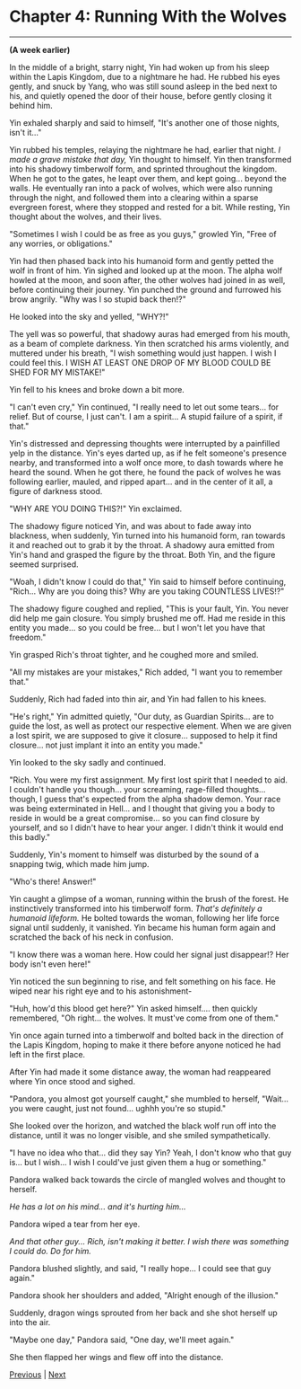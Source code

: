 # Chapter 4: Running With the Wolves
---

**(A week earlier)**

In the middle of a bright, starry night, Yin had woken up from his sleep within the Lapis Kingdom, due to a nightmare he had. He rubbed his eyes gently, and snuck by Yang, who was still sound asleep in the bed next to his, and quietly opened the door of their house, before gently closing it behind him.

Yin exhaled sharply and said to himself, "It's another one of those nights, isn't it..."

Yin rubbed his temples, relaying the nightmare he had, earlier that night. *I made a grave mistake that day,* Yin thought to himself. Yin then transformed into his shadowy timberwolf form, and sprinted throughout the kingdom. When he got to the gates, he leapt over them, and kept going... beyond the walls. He eventually ran into a pack of wolves, which were also running through the night, and followed them into a clearing within a sparse evergreen forest, where they stopped and rested for a bit. While resting, Yin thought about the wolves, and their lives.

"Sometimes I wish I could be as free as you guys," growled Yin, "Free of any worries, or obligations."

Yin had then phased back into his humanoid form and gently petted the wolf in front of him. Yin sighed and looked up at the moon. The alpha wolf howled at the moon, and soon after, the other wolves had joined in as well, before continuing their journey. Yin punched the ground and furrowed his brow angrily. "Why was I so stupid back then!?"

He looked into the sky and yelled, "WHY?!"

The yell was so powerful, that shadowy auras had emerged from his mouth, as a beam of complete darkness. Yin then scratched his arms violently, and muttered under his breath, "I wish something would just happen. I wish I could feel this. I WISH AT LEAST ONE DROP OF MY BLOOD COULD BE SHED FOR MY MISTAKE!"

Yin fell to his knees and broke down a bit more.

"I can't even cry," Yin continued, "I really need to let out some tears... for relief. But of course, I just can't. I am a spirit... A stupid failure of a spirit, if that."

Yin's distressed and depressing thoughts were interrupted by a painfilled yelp in the distance. Yin's eyes darted up, as if he felt someone's presence nearby, and transformed into a wolf once more, to dash towards where he heard the sound. When he got there, he found the pack of wolves he was following earlier, mauled, and ripped apart... and in the center of it all, a figure of darkness stood.

"WHY ARE YOU DOING THIS?!" Yin exclaimed.

The shadowy figure noticed Yin, and was about to fade away into blackness, when suddenly, Yin turned into his humanoid form, ran towards it and reached out to grab it by the throat. A shadowy aura emitted from Yin's hand and grasped the figure by the throat. Both Yin, and the figure seemed surprised.

"Woah, I didn't know I could do that," Yin said to himself before continuing, "Rich... Why are you doing this? Why are you taking COUNTLESS LIVES!?"

The shadowy figure coughed and replied, "This is your fault, Yin. You never did help me gain closure. You simply brushed me off. Had me reside in this entity you made... so you could be free... but I won't let you have that freedom."

Yin grasped Rich's throat tighter, and he coughed more and smiled.

"All my mistakes are your mistakes," Rich added, "I want you to remember that."

Suddenly, Rich had faded into thin air, and Yin had fallen to his knees.

"He's right," Yin admitted quietly, "Our duty, as Guardian Spirits... are to guide the lost, as well as protect our respective element. When we are given a lost spirit, we are supposed to give it closure... supposed to help it find closure... not just implant it into an entity you made."

Yin looked to the sky sadly and continued.

"Rich. You were my first assignment. My first lost spirit that I needed to aid. I couldn't handle you though... your screaming, rage-filled thoughts... though, I guess that's expected from the alpha shadow demon. Your race was being exterminated in Hell... and I thought that giving you a body to reside in would be a great compromise... so you can find closure by yourself, and so I didn't have to hear your anger. I didn't think it would end this badly."

Suddenly, Yin's moment to himself was disturbed by the sound of a snapping twig, which made him jump.

"Who's there! Answer!"

Yin caught a glimpse of a woman, running within the brush of the forest. He instinctively transformed into his timberwolf form. *That's definitely a humanoid lifeform.* He bolted towards the woman, following her life force signal until suddenly, it vanished. Yin became his human form again and scratched the back of his neck in confusion.

"I know there was a woman here. How could her signal just disappear!? Her body isn't even here!"

Yin noticed the sun beginning to rise, and felt something on his face. He wiped near his right eye and to his astonishment-

"Huh, how'd this blood get here?" Yin asked himself.... then quickly remembered, "Oh right... the wolves. It must've come from one of them."

Yin once again turned into a timberwolf and bolted back in the direction of the Lapis Kingdom, hoping to make it there before anyone noticed he had left in the first place.

After Yin had made it some distance away, the woman had reappeared where Yin once stood and sighed.

"Pandora, you almost got yourself caught," she mumbled to herself, "Wait... you were caught, just not found... ughhh you're so stupid."

She looked over the horizon, and watched the black wolf run off into the distance, until it was no longer visible, and she smiled sympathetically.

"I have no idea who that... did they say Yin? Yeah, I don't know who that guy is... but I wish... I wish I could've just given them a hug or something."

Pandora walked back towards the circle of mangled wolves and thought to herself.

*He has a lot on his mind... and it's hurting him...*

Pandora wiped a tear from her eye.

*And that other guy... Rich, isn't making it better. I wish there was something I could do. Do for him.*

Pandora blushed slightly, and said, "I really hope... I could see that guy again."

Pandora shook her shoulders and added, "Alright enough of the illusion."

Suddenly, dragon wings sprouted from her back and she shot herself up into the air.

"Maybe one day," Pandora said, "One day, we'll meet again."

She then flapped her wings and flew off into the distance.



[Previous](https://lemurkolachnik.github.io/Legend-of-Lemur/pages/book_3_chapters/3) | [Next](https://lemurkolachnik.github.io/Legend-of-Lemur/pages/book_3_chapters/5)

